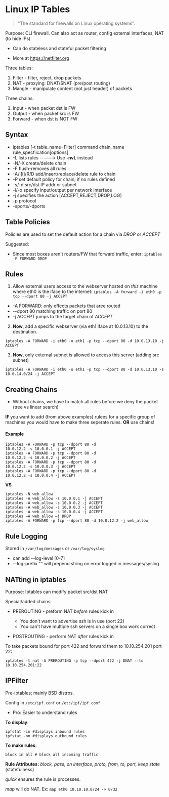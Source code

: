 # Linux IP Tables

> "The standard for firewalls on Linux operating systems".

Purpose: CLI firewall. Can also act as router, config external interfaces, NAT (to hide IPs)

- Can do stateless and stateful packet filtering

- More at https://netfilter.org

  

Three tables:

1. Filter - filter, reject, drop packets
2. NAT - proxying: DNAT/SNAT (pre/post routing)
3. Mangle - manipulate content (not just header) of packets



Three chains:

1. Input - when packet dst is FW
2. Output - when packet src is FW
3. Forward - when dst is NOT FW



## Syntax

- iptables [-t table_name=Filter] command chain_name rule_specfiication[options]
- -L lists rules -----> Use **-nvL** instead
- -N/-X create/delete chain
- -F flush-removes all rules
- -A/I[i]/R/D add/insert/replace/delete rule to chain
- -P set default policy for chain; if no rules defined
- -s/-d src/dst IP addr or subnet
- -i/-o specify input/output per network interface
- -j specifies the action [ACCEPT,REJECT,DROP,LOG]
- -p protocol
- -sports/-dports



## Table Policies

Policies are used to set the default action for a chain via *DROP* or *ACCEPT*

Suggested:

- Since most boxes aren't routers/FW that forward traffic, enter: `iptables -P FORWARD DROP`



## Rules

1. Allow external users access to the webserver hosted on *this* machine where eth0 is the iface to the internet: `iptables -A forward -i eth0 -p tcp --dport 80 -j ACCEPT`

- -A FORWARD: only effects packets that aree routed
- --dport 80 matching traffic on port 80
- -j ACCEPT jumps to the target chain of *ACCEPT*



2. **Now**, add a specific webserver (via eth1 iface at 10.0.13.10) to the destination.

`iptables -A FORWARD -i eth0 -o eth1 -p tcp --dport 80 -d 10.0.13.10 -j ACCEPT`



3. **Now**, only external subnet is allowed to access this server (adding src subnet)

`iptables -A FORWARD -i eth0 -o eth1 -p tcp --dport 80 -d 10.0.13.10 -s 10.0.14.0/24 -j ACCEPT`



## Creating Chains

- Without chains, we have to match all rules before we deny the packet (tree vs linear search)

**IF** you want to add (from above examples) rulees for a specific group of machines you would have to make three seperate rules. **OR** use chains!

#### Example

```console
iptables -A FORWARD -p tcp --dport 80 -d
10.0.12.2 -s 10.0.0.1 -j ACCEPT
iptables -A FORWARD -p tcp --dport 80 -d
10.0.12.2 -s 10.0.0.2 -j ACCEPT
iptables -A FORWARD -p tcp --dport 80 -d
10.0.12.2 -s 10.0.0.3 -j ACCEPT
iptables -A FORWARD -p tcp --dport 80 -d
10.0.12.2 -s 10.0.0.4 -j ACCEPT
```

**VS**

```console
iptables -N web_allow
iptables -A web_allow -s 10.0.0.1 -j ACCEPT
iptables -A web_allow -s 10.0.0.2 -j ACCEPT
iptables -A web_allow -s 10.0.0.3 -j ACCEPT
iptables -A web_allow -s 10.0.0.4 -j ACCEPT
iptables –A web_allow –j DROP
iptables -A FORWARD -p tcp --dport 80 -d 10.0.12.2 -j web_allow
```



## Rule Logging

Stored in `/var/log/messages` or `/var/log/syslog`

- can add --log-level [0-7] 
- --log-prefix "<string>" will prepend string on error logged in messages/syslog



## NATting in iptables

Purpose: Iptables can modify packet src/dst NAT

Special/added chains:

- PREROUTING - preform NAT *before* rules kick in
  - You don't want to advertise ssh is in use (port 22)
  - You can't have multiple ssh servers on a single box work correct

- POSTROUTING - perform NAT *after* rules kick in



To take packets bound for port 422 and forward them to 10.10.254.201 port 22:

`iptables -t nat -A PREROUTING -p tcp --dport 422 -j DNAT --to 10.10.254.201:22`



## IPFilter

Pre-iptables; mainly BSD distros.

Config in `/etc/ipf.conf` or `/etc/ipf/ipf.conf`

- Pro: Easier to understand rules



**To display**:

```console
ipfstat -in #displays inbound rules
ipfstat -on #displays outbound rules
```

**To make rules**:

```console
block in all # block all incoming traffic
```

**Rule Attributes:** *block, pass, on interface, proto, from, to, port, keep state* (statefulness)

*quick* ensures the rule is processes.

*map* will do NAT. Ex: `map eth0 10.10.10.0/24 -> 0/32`